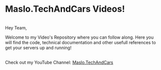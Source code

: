 <!DOCTYPE html>
<html>

  <body>
    <h1>Maslo.TechAndCars Videos!</h1>
    <br>Hey Team,</br>
    <p></p>
    Welcome to my Video's Repository where you can follow along. Here you will find the code, technical documentation and other usefull references to get your servers up   and running!
    <p></p>
    <br>Check out my YouTube Channel: <a href="https://www.youtube.com/@Maslo.TechAndCars/">Maslo.TechAndCars</a></br>
  </body>
</html>
